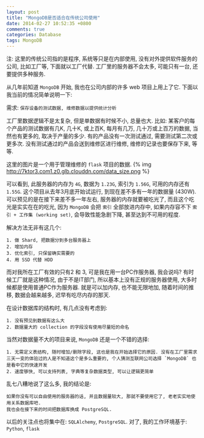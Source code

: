 ```yaml
---
layout: post
title: "MongoDB是否适合在传统公司使用"
date: 2014-02-27 10:52:35 +0800
comments: true
categories: Database
tags: MongoDB
---
```

注: 这里的传统公司指的是程序, 系统等只是在内部使用,
没有对外提供软件服务的公司, 比如工厂等, 下面就以工厂代替.
工厂里的服务器不会太多, 可能只有一台, 还要提供多种服务.

从几年前知道 `MongoDB` 开始, 我也在公司内部的许多 web 项目上用上了它.
下面以我当前的情况简单说明一下:

需求: `保存设备的测试数据, 维修数据以提供统计分析`

工厂里数据逻辑不是太复杂, 但是单数据有时候不小, 总量也大.
比如: 某客户的每个产品的测试数据有几K, 几十K, 或上百K, 每月有几万, 几十万或上百万的数据, 当然也有更多的, 取决于产量的多少. 有的产品没有一次测试通过, 需要测试第二次或更多次. 没有测试通过的产品会送到维修区进行维修, 维修的记录也要保存下来, 等等.

这里的图片是一个用于管理维修的 `flask` 项目的数据.
{% img http://7ktor3.com1.z0.glb.clouddn.com/data_size.png %}

<!--more-->
可以看到, 此服务器的内存为 `4G`, 数据为 `1.23G`, 索引为 `1.56G`, 可用的内存还有 `1.55G`. 
这个项目从去年3月底开始试运行, 到现在差不多有一年的数据量 (430W).<br />
可以预见的是在接下来差不多一年左右, 服务器的内存就要被吃光了, 而且这个吃光是实实在在的吃光, 因为 `MongoDB` 会把 `索引` 全部放进内存中, 如果内存容不下 `索引 + 工作集 (working set)`, 会导致性能急剧下降, 甚至达到不可用的程度.


解决方法无非有这几个:
```
1. 做 Shard, 把数据分到多台服务器上
2. 增加内存
3. 优化索引, 只保留确实需要的
4. 用 SSD 代替 HDD
```

而对我所在工厂有效的只有2 和 3, 可是我在用一台PC作服务器, 我会说吗?
有时候工厂就是这种情况, 由于不是IT部门, 所以基本上没有正规的服务器使用, 大多时候都是使用普通PC作为服务器.
就是可以加内存, 也不能无限地加, 随着时间的推移, 数据会越来越多, 迟早有吃尽内存的那天.

在设计数据库的结构时, 有几点没有考虑到:
```
1. 没有预见到数据有这么大
2. 数据量大的 collection 的字段没有使用尽量短的命名
```

当然对数据量不大的项目来说, `MongoDB` 还是一个不错的选择:
```
1. 无需定义表结构, 随时增加/删除字段, 这也是我在开始选择它的原因. 没有在工厂里需求三天一变的体验过的人是不知道这个是多么重要的, 个人猜测互联网公司选择 `MongoDB` 也是看中它的快速开发
2. 速度够快, 可以支持列表, 字典等复杂数据类型, 可以让逻辑更简单
```

乱七八糟地说了这么多, 我的结论是:
```
如果你没有可以自由使用的服务器的话, 并且数据量较大, 那就不要使用它了, 老老实实地使用关系数据库吧.
我也会在接下来的时间把数据库换成 PostgreSQL.
```

以后的关注点也将集中在: `SQLAlchemy`, `PostgreSQL`.
对了, 我的工作环境基于: `Python`, `flask`
<!--more-->
